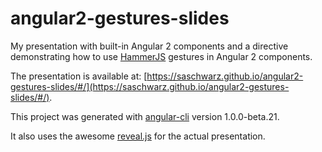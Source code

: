 # angular2-gestures-slides

My presentation with built-in Angular 2 components and a directive demonstrating how to use [HammerJS](http://hammerjs.github.io/) gestures in Angular 2 components.

The presentation is available at: [https://saschwarz.github.io/angular2-gestures-slides/#/](https://saschwarz.github.io/angular2-gestures-slides/#/).

This project was generated with [angular-cli](https://github.com/angular/angular-cli) version 1.0.0-beta.21.

It also uses the awesome [reveal.js](http://lab.hakim.se/reveal-js/#/) for the actual presentation.
